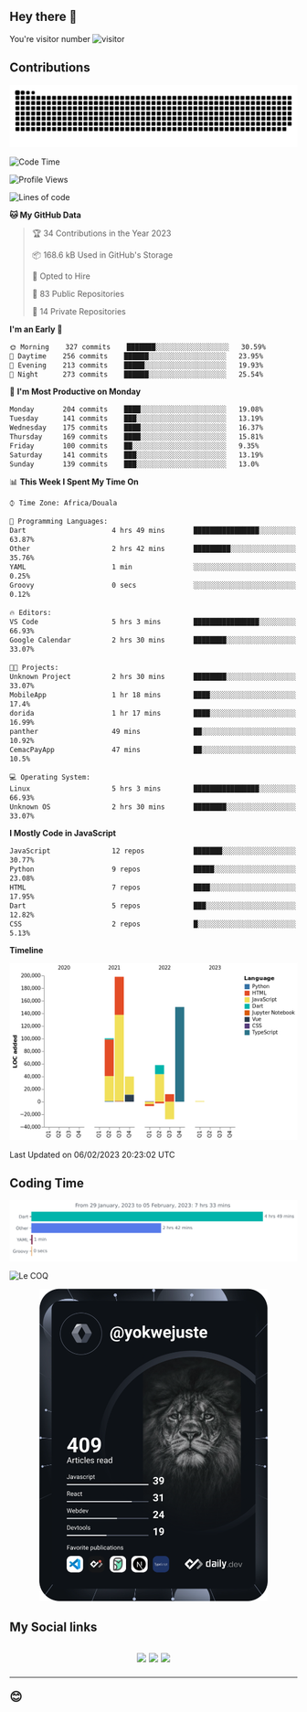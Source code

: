 ## Hey there 👋
You're visitor number ![visitor](https://profile-counter.glitch.me/yokwejuste/count.svg)

## Contributions
<p align="center">
  <img src="https://raw.githubusercontent.com/yokwejuste/yokwejuste/output/github-contribution-grid-snake.svg" />
</p>

<!--START_SECTION:waka-->
![Code Time](http://img.shields.io/badge/Code%20Time-1%2C347%20hrs%2043%20mins-blue)

![Profile Views](http://img.shields.io/badge/Profile%20Views-5-blue)

![Lines of code](https://img.shields.io/badge/From%20Hello%20World%20I%27ve%20Written-523%20Thousand%20lines%20of%20code-blue)

**🐱 My GitHub Data** 

> 🏆 34 Contributions in the Year 2023
 > 
> 📦 168.6 kB Used in GitHub's Storage 
 > 
> 💼 Opted to Hire
 > 
> 📜 83 Public Repositories 
 > 
> 🔑 14 Private Repositories  
 > 
**I'm an Early 🐤** 

```text
🌞 Morning    327 commits    ███████░░░░░░░░░░░░░░░░░░   30.59% 
🌆 Daytime    256 commits    ██████░░░░░░░░░░░░░░░░░░░   23.95% 
🌃 Evening    213 commits    █████░░░░░░░░░░░░░░░░░░░░   19.93% 
🌙 Night      273 commits    ██████░░░░░░░░░░░░░░░░░░░   25.54%

```
📅 **I'm Most Productive on Monday** 

```text
Monday       204 commits    ████░░░░░░░░░░░░░░░░░░░░░   19.08% 
Tuesday      141 commits    ███░░░░░░░░░░░░░░░░░░░░░░   13.19% 
Wednesday    175 commits    ████░░░░░░░░░░░░░░░░░░░░░   16.37% 
Thursday     169 commits    ████░░░░░░░░░░░░░░░░░░░░░   15.81% 
Friday       100 commits    ██░░░░░░░░░░░░░░░░░░░░░░░   9.35% 
Saturday     141 commits    ███░░░░░░░░░░░░░░░░░░░░░░   13.19% 
Sunday       139 commits    ███░░░░░░░░░░░░░░░░░░░░░░   13.0%

```


📊 **This Week I Spent My Time On** 

```text
⌚︎ Time Zone: Africa/Douala

💬 Programming Languages: 
Dart                     4 hrs 49 mins       ████████████████░░░░░░░░░   63.87% 
Other                    2 hrs 42 mins       █████████░░░░░░░░░░░░░░░░   35.76% 
YAML                     1 min               ░░░░░░░░░░░░░░░░░░░░░░░░░   0.25% 
Groovy                   0 secs              ░░░░░░░░░░░░░░░░░░░░░░░░░   0.12%

🔥 Editors: 
VS Code                  5 hrs 3 mins        ████████████████░░░░░░░░░   66.93% 
Google Calendar          2 hrs 30 mins       ████████░░░░░░░░░░░░░░░░░   33.07%

🐱‍💻 Projects: 
Unknown Project          2 hrs 30 mins       ████████░░░░░░░░░░░░░░░░░   33.07% 
MobileApp                1 hr 18 mins        ████░░░░░░░░░░░░░░░░░░░░░   17.4% 
dorida                   1 hr 17 mins        ████░░░░░░░░░░░░░░░░░░░░░   16.99% 
panther                  49 mins             ██░░░░░░░░░░░░░░░░░░░░░░░   10.92% 
CemacPayApp              47 mins             ██░░░░░░░░░░░░░░░░░░░░░░░   10.5%

💻 Operating System: 
Linux                    5 hrs 3 mins        ████████████████░░░░░░░░░   66.93% 
Unknown OS               2 hrs 30 mins       ████████░░░░░░░░░░░░░░░░░   33.07%

```

**I Mostly Code in JavaScript** 

```text
JavaScript               12 repos            ███████░░░░░░░░░░░░░░░░░░   30.77% 
Python                   9 repos             █████░░░░░░░░░░░░░░░░░░░░   23.08% 
HTML                     7 repos             ████░░░░░░░░░░░░░░░░░░░░░   17.95% 
Dart                     5 repos             ███░░░░░░░░░░░░░░░░░░░░░░   12.82% 
CSS                      2 repos             █░░░░░░░░░░░░░░░░░░░░░░░░   5.13%

```


**Timeline**

![Chart not found](https://raw.githubusercontent.com/yokwejuste/yokwejuste/master/charts/bar_graph.png) 


 Last Updated on 06/02/2023 20:23:02 UTC
<!--END_SECTION:waka-->

## Coding Time

[![wakatime-stats](https://github.com/yokwejuste/yokwejuste/blob/master/images/stat.svg)](https://wakatime.com/@yokwejuste)

![Le COQ](https://metrics.lecoq.io/yokwejuste/)
<p align="center">
  <a href="#"><img src="https://github.com/yokwejuste/yokwejuste/blob/master/devcard.svg" width="400" alt="Yonkeu K. Steve's Dev Card"/></a>
</p>
<h2>My Social links<h2>
<p align="center">
  <a href="https://twitter.com/yokwejuste"><img src="https://img.shields.io/badge/twitter-%231DA1F2.svg?style=for-the-badge&logo=Twitter&logoColor=white"></a>
  <a href="https://linkedin.com/in/yokwejuste"><img src="https://img.shields.io/badge/linkedin-%230077B5.svg?style=for-the-badge&logo=linkedin&logoColor=white"></a>
  <a href="https://instagram.com/yokwejuste0"><img src="https://img.shields.io/badge/instagram-%23E4405F.svg?style=for-the-badge&logo=Instagram&logoColor=white"></a>
</p>
<hr>
😊
